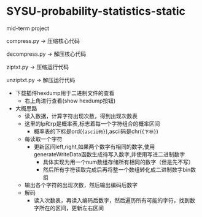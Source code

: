# SYSU-probability-statistics-static
mid-term project

compress.py -> 压缩核心代码

decompress.py -> 解压核心代码

ziptxt.py -> 压缩运行代码

unziptxt.py -> 解压运行代码

- 下载插件hexdump用于二进制文件的查看
  - 右上角进行查看(show hexdump按钮)
- 大概思路
  - 读入数据，计算字符出现次数，得到出现次数表
  - 这里的lp和rp是概率表,标志着每一个字符组合的概率区间
    - 概率表的下标是ord(`{ascii码}`),ascii码是chr(`{下标}`)
  - 每读取一个字符
    - 更新区间left,right,如果两个数字有相同的数字,使用generateWriteData函数生成待写入数字,并使用写进二进制数字
      - 具体实现为用一个num数组存储所有相同的数字（但是先不写）
      - 然后所有字符读取完成后再将整一个数组转化成二进制数字bin数组
  - 输出各个字符的出现次数，然后输出编码后数字
  - 解码
    - 读入次数表，再读入编码后数字，然后遍历所有可能的字符，找到数字所在的区间，更新左右区间
